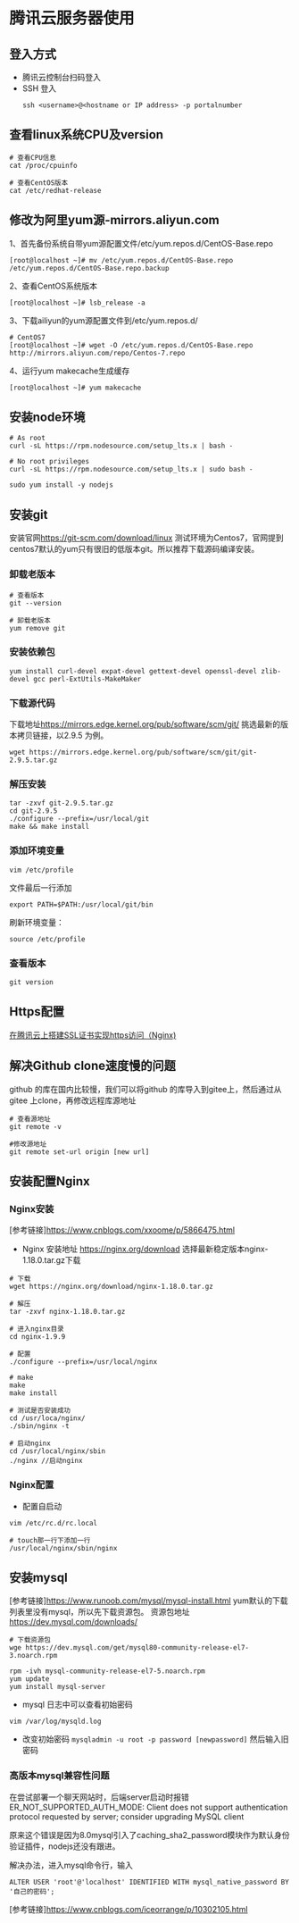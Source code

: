 # 腾讯云服务器使用
## 登入方式
+ 腾讯云控制台扫码登入
+ SSH 登入
  ```
  ssh <username>@<hostname or IP address> -p portalnumber
  ```
## 查看linux系统CPU及version
  ```
  # 查看CPU信息
  cat /proc/cpuinfo
  
  # 查看CentOS版本
  cat /etc/redhat-release 
  ```
## 修改为阿里yum源-mirrors.aliyun.com
1、首先备份系统自带yum源配置文件/etc/yum.repos.d/CentOS-Base.repo

`[root@localhost ~]# mv /etc/yum.repos.d/CentOS-Base.repo /etc/yum.repos.d/CentOS-Base.repo.backup`

2、查看CentOS系统版本

`[root@localhost ~]# lsb_release -a`

3、下载ailiyun的yum源配置文件到/etc/yum.repos.d/
 ```
 # CentOS7
 [root@localhost ~]# wget -O /etc/yum.repos.d/CentOS-Base.repo http://mirrors.aliyun.com/repo/Centos-7.repo
 ```

4、运行yum makecache生成缓存

`[root@localhost ~]# yum makecache`

## 安装node环境
```
# As root
curl -sL https://rpm.nodesource.com/setup_lts.x | bash -

# No root privileges 
curl -sL https://rpm.nodesource.com/setup_lts.x | sudo bash -

sudo yum install -y nodejs
```
## 安装git
安装官网<https://git-scm.com/download/linux>
测试环境为Centos7，官网提到centos7默认的yum只有很旧的低版本git。所以推荐下载源码编译安装。
### 卸载老版本
```
# 查看版本
git --version

# 卸载老版本
yum remove git
```
### 安装依赖包
`yum install curl-devel expat-devel gettext-devel openssl-devel zlib-devel gcc perl-ExtUtils-MakeMaker`
### 下载源代码
下载地址<https://mirrors.edge.kernel.org/pub/software/scm/git/>
挑选最新的版本拷贝链接，以2.9.5 为例。

`wget https://mirrors.edge.kernel.org/pub/software/scm/git/git-2.9.5.tar.gz`
### 解压安装
```
tar -zxvf git-2.9.5.tar.gz
cd git-2.9.5
./configure --prefix=/usr/local/git
make && make install
```

### 添加环境变量

`vim /etc/profile`

文件最后一行添加

`export PATH=$PATH:/usr/local/git/bin`

刷新环境变量：
```
source /etc/profile
```
### 查看版本
`git version`

## Https配置
[在腾讯云上搭建SSL证书实现https访问（Nginx)](https://segmentfault.com/a/1190000015583348)

## 解决Github clone速度慢的问题
github 的库在国内比较慢，我们可以将github 的库导入到gitee上，然后通过从gitee 上clone，再修改远程库源地址
```
# 查看源地址
git remote -v

#修改源地址
git remote set-url origin [new url]
```
## 安装配置Nginx
### Nginx安装
[参考链接]<https://www.cnblogs.com/xxoome/p/5866475.html>
+ Nginx 安装地址 <https://nginx.org/download>
选择最新稳定版本nginx-1.18.0.tar.gz下载
```
# 下载
wget https://nginx.org/download/nginx-1.18.0.tar.gz

# 解压
tar -zxvf nginx-1.18.0.tar.gz

# 进入nginx目录
cd nginx-1.9.9

# 配置
./configure --prefix=/usr/local/nginx

# make
make
make install

# 测试是否安装成功
cd /usr/loca/nginx/
./sbin/nginx -t

# 启动nginx
cd /usr/local/nginx/sbin
./nginx //启动nginx
```
### Nginx配置
+ 配置自启动
```
vim /etc/rc.d/rc.local

# touch那一行下添加一行
/usr/local/nginx/sbin/nginx

```

## 安装mysql
[参考链接]<https://www.runoob.com/mysql/mysql-install.html>
yum默认的下载列表里没有mysql，所以先下载资源包。
资源包地址
<https://dev.mysql.com/downloads/>

```
# 下载资源包
wge https://dev.mysql.com/get/mysql80-community-release-el7-3.noarch.rpm

rpm -ivh mysql-community-release-el7-5.noarch.rpm
yum update
yum install mysql-server
```
+ mysql 日志中可以查看初始密码

`vim /var/log/mysqld.log`
+ 改变初始密码
`mysqladmin -u root -p password [newpassword]`
然后输入旧密码

### 高版本mysql兼容性问题
在尝试部署一个聊天网站时，后端server启动时报错
ER_NOT_SUPPORTED_AUTH_MODE: Client does not support authentication protocol requested by server; consider upgrading MySQL client

原来这个错误是因为8.0mysql引入了caching_sha2_password模块作为默认身份验证插件，nodejs还没有跟进。

解决办法，进入mysql命令行，输入
```
ALTER USER 'root'@'localhost' IDENTIFIED WITH mysql_native_password BY '自己的密码';
```
[参考链接]<https://www.cnblogs.com/iceorrange/p/10302105.html>

